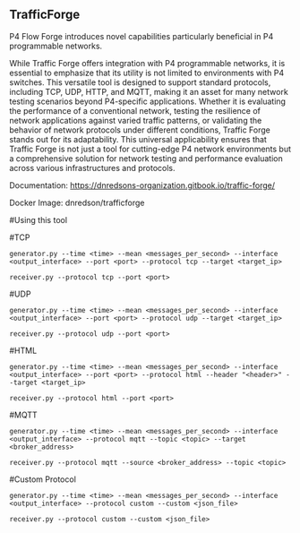## TrafficForge

P4 Flow Forge introduces novel capabilities particularly beneficial in P4 programmable networks. 

While Traffic Forge offers integration with P4 programmable networks, it is essential to emphasize that its utility is not limited to environments with P4 switches. This versatile tool is designed to support standard protocols, including TCP, UDP, HTTP, and MQTT, making it an asset for many network testing scenarios beyond P4-specific applications. Whether it is evaluating the performance of a conventional network, testing the resilience of network applications against varied traffic patterns, or validating the behavior of network protocols under different conditions, Traffic Forge stands out for its adaptability. This universal applicability ensures that Traffic Forge is not just a tool for cutting-edge P4 network environments but a comprehensive solution for network testing and performance evaluation across various infrastructures and protocols.

Documentation: https://dnredsons-organization.gitbook.io/traffic-forge/

Docker Image: dnredson/trafficforge

#Using this tool

#TCP

	generator.py --time <time> --mean <messages_per_second> --interface <output_interface> --port <port> --protocol tcp --target <target_ip>

	receiver.py --protocol tcp --port <port>

#UDP 

	generator.py --time <time> --mean <messages_per_second> --interface <output_interface> --port <port> --protocol udp --target <target_ip>

	receiver.py --protocol udp --port <port>
	
#HTML 

	generator.py --time <time> --mean <messages_per_second> --interface <output_interface> --port <port> --protocol html --header "<header>" --target <target_ip>

	receiver.py --protocol html --port <port>
	
#MQTT 

	generator.py --time <time> --mean <messages_per_second> --interface <output_interface> --protocol mqtt --topic <topic> --target <broker_address>

	receiver.py --protocol mqtt --source <broker_address> --topic <topic>
	
#Custom Protocol

  	generator.py --time <time> --mean <messages_per_second> --interface <output_interface> --protocol custom --custom <json_file>

  	receiver.py --protocol custom --custom <json_file>
